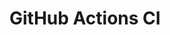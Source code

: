 # GitHub Actions CI



















































































































































































































































































































































































































































































































































































































































































































































































































































































































































































































































































































































































































































































































































































































































































































































































































































































































































































































